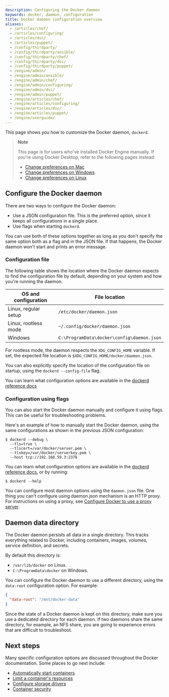 ```yaml
---
description: Configuring the Docker daemon
keywords: docker, daemon, configuration
title: Docker daemon configuration overview
aliases:
  - /articles/chef/
  - /articles/configuring/
  - /articles/dsc/
  - /articles/puppet/
  - /config/thirdparty/
  - /config/thirdparty/ansible/
  - /config/thirdparty/chef/
  - /config/thirdparty/dsc/
  - /config/thirdparty/puppet/
  - /engine/admin/
  - /engine/admin/ansible/
  - /engine/admin/chef/
  - /engine/admin/configuring/
  - /engine/admin/dsc/
  - /engine/admin/puppet/
  - /engine/articles/chef/
  - /engine/articles/configuring/
  - /engine/articles/dsc/
  - /engine/articles/puppet/
  - /engine/userguide/
---
```


This page shows you how to customize the Docker daemon, `dockerd`.

> **Note**
>
> This page is for users who've installed Docker Engine manually. If you're
> using Docker Desktop, refer to the following pages instead:
>
> - [Change preferences on Mac](../../desktop/settings/mac#docker-engine)
> - [Change preferences on Windows](../../desktop/settings/windows#docker-engine)
> - [Change preferences on Linux](../../desktop/settings/linux#docker-engine)

## Configure the Docker daemon

There are two ways to configure the Docker daemon:

- Use a JSON configuration file. This is the preferred option, since it keeps
  all configurations in a single place.
- Use flags when starting `dockerd`.

You can use both of these options together as long as you don't specify the same
option both as a flag and in the JSON file. If that happens, the Docker daemon
won't start and prints an error message.

### Configuration file

The following table shows the location where the Docker daemon expects to find
the configuration file by default, depending on your system and how you're
running the daemon.

| OS and configuration | File location                              |
| -------------------- | ------------------------------------------ |
| Linux, regular setup | `/etc/docker/daemon.json`                  |
| Linux, rootless mode | `~/.config/docker/daemon.json`             |
| Windows              | `C:\ProgramData\docker\config\daemon.json` |

For rootless mode, the daemon respects the `XDG_CONFIG_HOME` variable. If set,
the expected file location is `$XDG_CONFIG_HOME/docker/daemon.json`.

You can also explicitly specify the location of the configuration file on
startup, using the `dockerd --config-file` flag.

You can learn what configuration options are available in the
[dockerd reference docs](../../engine/reference/commandline/dockerd.md#daemon-configuration-file)

### Configuration using flags

You can also start the Docker daemon manually and configure it using flags.
This can be useful for troubleshooting problems.

Here's an example of how to manually start the Docker daemon, using the same
configurations as shown in the previous JSON configuration:

```console
$ dockerd --debug \
  --tls=true \
  --tlscert=/var/docker/server.pem \
  --tlskey=/var/docker/serverkey.pem \
  --host tcp://192.168.59.3:2376
```

You can learn what configuration options are available in the
[dockerd reference docs](../../engine/reference/commandline/dockerd.md), or by
running:

```console
$ dockerd --help
```

You can configure most daemon options using the `daemon.json` file. One thing
you can't configure using daemon.json mechanism is an HTTP proxy. For
instructions on using a proxy, see
[Configure Docker to use a proxy server](../../network/proxy.md).

## Daemon data directory

The Docker daemon persists all data in a single directory. This tracks
everything related to Docker, including containers, images, volumes, service
definition, and secrets.

By default this directory is:

- `/var/lib/docker` on Linux.
- `C:\ProgramData\docker` on Windows.

You can configure the Docker daemon to use a different directory, using the
`data-root` configuration option. For example:

```json
{
  "data-root": "/mnt/docker-data"
}
```

Since the state of a Docker daemon is kept on this directory, make sure you use
a dedicated directory for each daemon. If two daemons share the same directory,
for example, an NFS share, you are going to experience errors that are difficult
to troubleshoot.

## Next steps

Many specific configuration options are discussed throughout the Docker
documentation. Some places to go next include:

- [Automatically start containers](../containers/start-containers-automatically.md)
- [Limit a container's resources](../containers/resource_constraints.md)
- [Configure storage drivers](../../storage/storagedriver/select-storage-driver.md)
- [Container security](../../engine/security/index.md)
